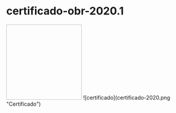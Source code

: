 # certificado-obr-2020.1
<img scr="certificado-2020.png" width="200px" height="200px" />
![certificado](certificado-2020.png "Certificado")
